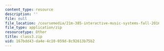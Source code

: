 ```yaml
---
content_type: resource
description: ''
file: null
file_location: /coursemedia/21m-385-interactive-music-systems-fall-2016/167bdd43da4e4c10059d8c92613b75b2_class3.zip
file_type: application/zip
resourcetype: Other
title: class3.zip
uid: 167bdd43-da4e-4c10-059d-8c92613b75b2
---
```

